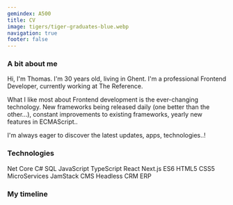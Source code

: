 ```yaml
---
gemindex: A500
title: CV
image: tigers/tiger-graduates-blue.webp
navigation: true
footer: false
---
```


### A bit about me

Hi, I'm Thomas. I'm 30 years old, living in Ghent. I'm a professional Frontend Developer, currently working at The Reference.

What I like most about Frontend development is the ever-changing technology. New frameworks being released daily (one better than the other...), constant improvements to existing frameworks, yearly new features in ECMAScript..

I'm always eager to discover the latest updates, apps, technologies..!

### Technologies

Net Core
C#
SQL
JavaScript
TypeScript
React
Next.js
ES6
HTML5
CSS5
MicroServices
JamStack
CMS Headless
CRM
ERP

### My timeline
